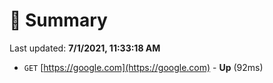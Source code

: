 # 📖 Summary
Last updated: **7/1/2021, 11:33:18 AM**

- `GET` [https://google.com](https://google.com) - **Up** (92ms)
